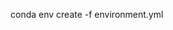 

<!--
 * @version:
 * @Author:  StevenJokess https://github.com/StevenJokess
 * @Date: 2020-11-07 18:42:46
 * @LastEditors:  StevenJokess https://github.com/StevenJokess
 * @LastEditTime: 2020-11-07 18:42:52
 * @Description:
 * @TODO::
 * @Reference:
-->
conda env create -f environment.yml

